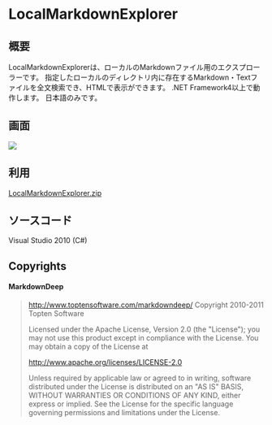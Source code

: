 # LocalMarkdownExplorer

## 概要
LocalMarkdownExplorerは、ローカルのMarkdownファイル用のエクスプローラーです。
指定したローカルのディレクトリ内に存在するMarkdown・Textファイルを全文検索でき、HTMLで表示ができます。
.NET Framework4以上で動作します。
日本語のみです。

## 画面
![](http://daybreak3d.nobody.jp/image/tmp/ss03.png)

## 利用
[LocalMarkdownExplorer.zip](https://github.com/negi141/LocalMarkdownExplorer/raw/master/bin/LocalMarkdownExplorer.zip)

## ソースコード
Visual Studio 2010 (C#)

## Copyrights
#### MarkdownDeep
> http://www.toptensoftware.com/markdowndeep/
> Copyright 2010-2011 Topten Software
> 
> Licensed under the Apache License, Version 2.0 (the "License"); you may not use this product except in compliance with the License. You may obtain a copy of the License at
> 
> http://www.apache.org/licenses/LICENSE-2.0
> 
> Unless required by applicable law or agreed to in writing, software distributed under the License is distributed on an "AS IS" BASIS, WITHOUT WARRANTIES OR CONDITIONS OF ANY KIND, either express or implied. See the License for the specific language governing permissions and limitations under the License.
